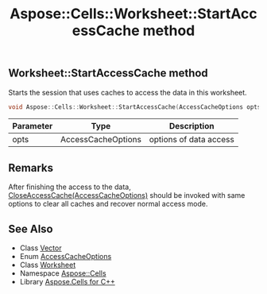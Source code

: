 ﻿---
title: Aspose::Cells::Worksheet::StartAccessCache method
linktitle: StartAccessCache
second_title: Aspose.Cells for C++ API Reference
description: 'Aspose::Cells::Worksheet::StartAccessCache method. Starts the session that uses caches to access the data in this worksheet in C++.'
type: docs
weight: 11800
url: /cpp/aspose.cells/worksheet/startaccesscache/
---
## Worksheet::StartAccessCache method


Starts the session that uses caches to access the data in this worksheet.

```cpp
void Aspose::Cells::Worksheet::StartAccessCache(AccessCacheOptions opts)
```


| Parameter | Type | Description |
| --- | --- | --- |
| opts | AccessCacheOptions | options of data access |
## Remarks



After finishing the access to the data, [CloseAccessCache(AccessCacheOptions)](../closeaccesscache/) should be invoked with same options to clear all caches and recover normal access mode. 
## See Also

* Class [Vector](../../vector/)
* Enum [AccessCacheOptions](../../accesscacheoptions/)
* Class [Worksheet](../)
* Namespace [Aspose::Cells](../../)
* Library [Aspose.Cells for C++](../../../)
